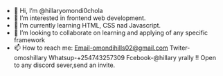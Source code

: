 - 👋 Hi, I’m @hillaryomondi0chola
- 👀 I’m interested in frontend web development.
- 🌱 I’m currently learning HTML, CSS nad Javascript.
- 💞️ I’m looking to collaborate on learning and applying of any specific framework
- 📫 How to reach me: Email-omondihills02@gmail.com
                      Twiter-omoshillary
                      Whatsup-+254743257309
                      Fcebook-@hillary yrally
    !! Open to any discord sever,send an invite.
                     
                      

<!---
hillaryomondi0chola/hillaryomondi0chola is a ✨ special ✨ repository because its `README.md` (this file) appears on your GitHub profile.
You can click the Preview link to take a look at your changes.
--->
